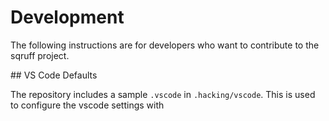 # Development

The following instructions are for developers who want to contribute to the sqruff project.

## VS Code Defaults

The repository includes a sample `.vscode` in `.hacking/vscode`. This is used to configure the vscode settings with 